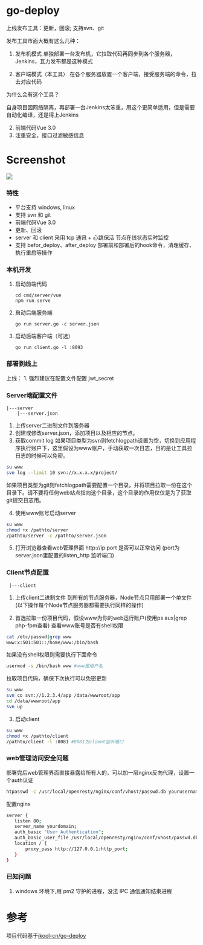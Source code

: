 # go-deploy

上线发布工具：更新，回滚; 支持svn、git

发布工具市面大概有这么几种：

1. 发布机模式
   单独部署一台发布机，它拉取代码再同步到各个服务器，Jenkins，瓦力发布都是这种模式
   
2. 客户端模式（本工具）
   在各个服务器放置一个客户端，接受服务端的命令，拉去对应代码

为什么会有这个工具？

自身项目因网络隔离，再部署一台Jenkins太笨重，用这个更简单适用，但是需要自动化编译，还是得上Jenkins

2. 前端代码Vue 3.0
3. 注重安全，接口过滤敏感信息

# Screenshot
![](https://github.com/cute-angelia/go-deploy-server/blob/master/screenshot1.png)

### 特性
- 平台支持 windows, linux
- 支持 svn 和 git
- 前端代码Vue 3.0
- 更新、回滚
- server 和 client 采用 tcp 通讯 + 心跳保活 节点在线状态实时监控
- 支持 befor_deploy、after_deploy 部署前和部署后的hook命令，清理缓存、执行重启等操作
 
 ### 本机开发
 1. 启动前端代码
    
    ```
    cd cmd/server/vue
    npm run serve
    ```
    
 2. 启动后端服务端
 
    ```
    go run server.go -c server.json
    ```
 
 3. 启动后端客户端（可选）
 
    ```
    go run client.go -l :8093
    ```
 
### 部署到线上

上线：
    1. 强烈建议在配置文件配置 jwt_secret
    
 
 
### Server端配置文件
```
|---server
    |---server.json
```
 
1. 上传server二进制文件到服务器
2. 创建或修改server.json，添加项目以及相应的节点。
3. 获取commit log
   如果项目类型为svn则fetchlogpath设置为空，切换到应用程序执行账户下，这里假设为www账户，手动获取一次日志，目的是让工具拉日志的时候可以免密。
```bash
su www
svn log --limit 10 svn://x.x.x.x/project/
```
   如果项目类型为git则fetchlogpath需要配置一个目录，并将项目拉取一份在这个目录下。请不要将任何web站点指向这个目录，这个目录的作用仅仅是为了获取git提交日志用。

4. 使用www账号启动server
```bash
su www
chmod +x /pathto/server
/pathto/server -c /pathto/server.json
```
     
5. 打开浏览器查看web管理界面 http://ip:port 是否可以正常访问 (port为server.json里配置的listen_http 监听端口)

### Client节点配置
```
 |---client
```

1. 上传client二进制文件 到所有的节点服务器，Node节点只用部署一个单文件(以下操作每个Node节点服务器都需要执行同样的操作)

2. 首选拉取一份项目代码，假设www为你的web运行账户(使用ps aux|grep php-fpm查看)
   查看www账号是否有shell权限
```bash
cat /etc/passwd|grep www 
www:x:501:501::/home/www:/bin/bash
```
   如果没有shell权限则需要执行下面命令
```bash
usermod -s /bin/bash www #www是用户名
```
   拉取项目代码，确保下次执行可以免密更新
```bash
su www
svn co svn://1.2.3.4/app /data/wwwroot/app
cd /data/wwwroot/app
svn up
```
3. 启动client
```bash
su www
chmod +x /pathto/client
/pathto/client -l :8081 #8081为client监听端口
```

### web管理访问安全问题
   部署完后web管理界面直接暴露给所有人的，可以加一层nginx反向代理，设置一个auth认证
```bash
htpasswd -c /usr/local/openresty/nginx/conf/vhost/passwd.db yourusername
```
   配置nginx
```bash
server {
   listen 80;
   server_name yourdomain;
   auth_basic "User Authentication";
   auth_basic_user_file /usr/local/openresty/nginx/conf/vhost/passwd.db;
   location / {
       proxy_pass http://127.0.0.1:http_port;
   }
}
```

### 已知问题

1. windows 环境下,用 pm2 守护的进程，没法 IPC 通信通知结束进程

# 参考

项目代码基于[ikool-cn/go-deploy](https://github.com/ikool-cn/go-deploy/)

